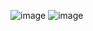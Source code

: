 ![image](https://github.com/AlejandraMedranda0906/proyecto/assets/146900779/6005b05f-e8de-4f85-aa71-518577c891ad)
![image](https://github.com/AlejandraMedranda0906/proyecto/assets/146900779/b23e2ff1-087a-4744-8aea-5737e13c62aa)
